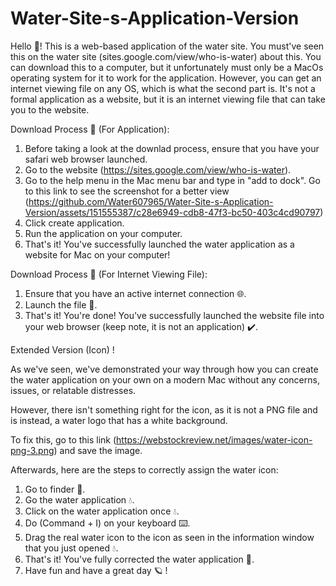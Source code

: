 # Water-Site-s-Application-Version
Hello 👋! This is a web-based application of the water site. You must've seen this on the water site (sites.google.com/view/who-is-water) about this. You can download this to a computer, but it unfortunately must only be a MacOs operating system for it to work for the application. However, you can get an internet viewing file on any OS, which is what the second part is. It's not a formal application as a website, but it is an internet viewing file that can take you to the website.

Download Process 🔽 (For Application):

1. Before taking a look at the downlad process, ensure that you have your safari web browser launched.
2. Go to the website (https://sites.google.com/view/who-is-water).
3. Go to the help menu in the Mac menu bar and type in "add to dock". Go to this link to see the screenshot for a better view (https://github.com/Water607965/Water-Site-s-Application-Version/assets/151555387/c28e6949-cdb8-47f3-bc50-403c4cd90797)
4. Click create application.
5. Run the application on your computer.
6. That's it! You've successfully launched the water application as a website for Mac on your computer!

Download Process 🔽 (For Internet Viewing File):

1. Ensure that you have an active internet connection 🌐.
2. Launch the file 📁.
3. That's it! You're done! You've successfully launched the website file into your web browser (keep note, it is not an application) ✔️.


Extended Version (Icon) !

As we've seen, we've demonstrated your way through how you can create the water application on your own on a modern Mac without any concerns, issues, or relatable distresses.

However, there isn't something right for the icon, as it is not a PNG file and is instead, a water logo that has a white background.

To fix this, go to this link (https://webstockreview.net/images/water-icon-png-3.png) and save the image.

Afterwards, here are the steps to correctly assign the water icon:

1. Go to finder 📁.
2. Go the water application 💧.
3. Click on the water application once 💧.
4. Do (Command + I) on your keyboard ⌨️.
5. Drag the real water icon to the icon as seen in the information window that you just opened 💧.
6. That's it! You've fully corrected the water application 🔌.
7. Have fun and have a great day 🪐 !
